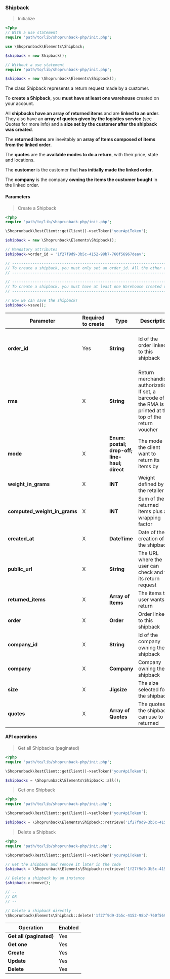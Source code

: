 ### Shipback

> Initialize

```php
<?php
// With a use statement
require 'path/to/lib/shoprunback-php/init.php';

use \Shoprunback\Elements\Shipback;

$shipback = new Shipback();

// Without a use statement
require 'path/to/lib/shoprunback-php/init.php';

$shipback = new \Shoprunback\Elements\Shipback();
```

The class Shipback represents a return request made by a customer.

To **create a Shipback**, you **must have at least one warehouse** created on your account.

All **shipbacks have an array of returned items** and are **linked to an order**. They also have an **array of quotes given by the logistics service** (see Quotes for more info) and a **size set by the customer after the shipback was created**.

The **returned items** are inevitably an **array of Items composed of items from the linked order**.

The **quotes** are the **available modes to do a return**, with their price, state and locations.

The **customer** is the customer that **has initially made the linked order**.

The **company** is the company **owning the items the customer bought** in the linked order.

#### Parameters

> Create a Shipback

```php
<?php
require 'path/to/lib/shoprunback-php/init.php';

\Shoprunback\RestClient::getClient()->setToken('yourApiToken');

$shipback = new \Shoprunback\Elements\Shipback();

// Mandatory attributes
$shipback->order_id = '1f27f9d9-3b5c-4152-98b7-760f56967deav';

// ---------------------------------------------------------------------------------------------------------
// To create a shipback, you must only set an order_id. All the other attributes are created by ShopRunBack.
// ---------------------------------------------------------------------------------------------------------

// ---------------------------------------------------------------------------------------------------------
// To create a shipback, you must have at least one Warehouse created on your account!
// ---------------------------------------------------------------------------------------------------------

// Now we can save the shipback!
$shipback->save();
```

Parameter | Required to create | Type | Description | Tips
-|-|-|-|-
**order_id** | Yes | **String** | Id of the order linked to this shipback | **When you create a shipback, ONLY SET THIS ATTRIBUTE**
**rma** | X | **String** | Return merchandise authorization. If set, a barcode of the RMA is printed at the top of the return voucher |
**mode** | X | **Enum: postal; drop-off; line-haul; direct** | The mode the client want to return its items by |
**weight_in_grams** | X | **INT** | Weight defined by the retailer | **In grams**
**computed_weight_in_grams** | X | **INT** | Sum of the returned items plus a wrapping factor | **In grams**
**created_at** | X | **DateTime** | Date of the creation of the shipback |
**public_url** | X | **String** | The URL where the user can check and fill its return request |
**returned_items** | X | **Array of Items** | The items the user wants to return | **Contains only Items**
**order** | X | **Order** | Order linked to this shipback |
**company_id** | X | **String** | Id of the company owning the shipback |
**company** | X | **Company** | Company owning the shipback |
**size** | X | **Jigsize** | The size selected for the shipback |
**quotes** | X | **Array of Quotes** | The quotes the shipback can use to be returned | **Contains only Quotes**

#### API operations

> Get all Shipbacks (paginated)

```php
<?php
require 'path/to/lib/shoprunback-php/init.php';

\Shoprunback\RestClient::getClient()->setToken('yourApiToken');

$shipbacks = \Shoprunback\Elements\Shipback::all();
```

> Get one Shipback

```php
<?php
require 'path/to/lib/shoprunback-php/init.php';

\Shoprunback\RestClient::getClient()->setToken('yourApiToken');

$shipback = \Shoprunback\Elements\Shipback::retrieve('1f27f9d9-3b5c-4152-98b7-760f56967deav');
```

> Delete a Shipback

```php
<?php
require 'path/to/lib/shoprunback-php/init.php';

\Shoprunback\RestClient::getClient()->setToken('yourApiToken');

// Get the shipback and remove it later in the code
$shipback = \Shoprunback\Elements\Shipback::retrieve('1f27f9d9-3b5c-4152-98b7-760f56967deav');

// Delete a shipback by an instance
$shipback->remove();

// --
// OR
// --

// Delete a shipback directly
\Shoprunback\Elements\Shipback::delete('1f27f9d9-3b5c-4152-98b7-760f56967deav');
```

Operation | Enabled
-|-
**Get all (paginated)** | Yes
**Get one** | Yes
**Create** | Yes
**Update** | Yes
**Delete** | Yes
